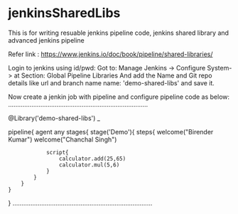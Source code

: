 # jenkinsSharedLibs

This is for writing resuable jenkins pipeline code, jenkins shared library and advanced jenkins pipeline 

Refer link : https://www.jenkins.io/doc/book/pipeline/shared-libraries/

Login to jenkins using id/pwd:
Got to:
Manage Jenkins -> Configure System->  at Section: Global Pipeline Libraries
And add the Name and Git repo details like url and branch name
name: 'demo-shared-libs' and save it.

Now create a jenkin job with pipeline and configure pipeline code as below:
..............................................................................

@Library('demo-shared-libs') _

pipeline{
    agent any
    stages{
        stage('Demo'){
            steps{
                welcome("Birender Kumar")
                welcome("Chanchal Singh")
                
                script{
                    calculator.add(25,65)
                    calculator.mul(5,6)
                }
            }
        }
    }
}
..............................................................................


